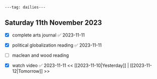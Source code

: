 ```
---tag: dailies---
```

## Saturday 11th November 2023

- [x] complete arts journal ✅ 2023-11-11
- [x] political globalization reading ✅ 2023-11-11
- [ ] maclean and wood reading
- [x] watch video ✅ 2023-11-11
<< [[2023-11-10|Yesterday]] | [[2023-11-12|Tomorrow]] >>




